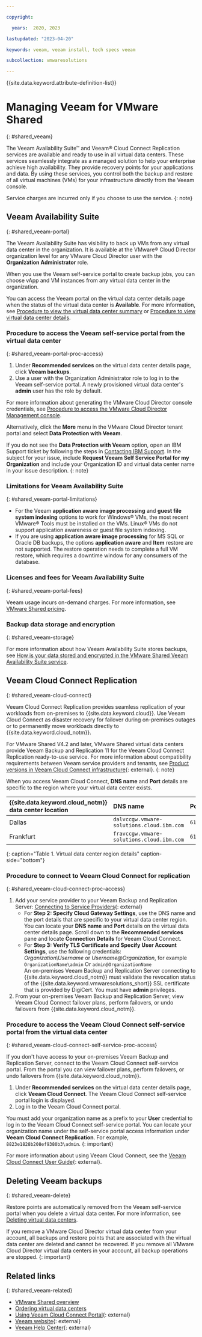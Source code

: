 ```yaml
---

copyright:

  years:  2020, 2023

lastupdated: "2023-04-20"

keywords: veeam, veeam install, tech specs veeam

subcollection: vmwaresolutions

---
```


{{site.data.keyword.attribute-definition-list}}

# Managing Veeam for VMware Shared
{: #shared_veeam}

The Veeam Availability Suite™ and Veeam® Cloud Connect Replication services are available and ready to use in all virtual data centers. These services seamlessly integrate as a managed solution to help your enterprise achieve high availability. They provide recovery points for your applications and data. By using these services, you control both the backup and restore of all virtual machines (VMs) for your infrastructure directly from the Veeam console.

Service charges are incurred only if you choose to use the service.
{: note}

## Veeam Availability Suite
{: #shared_veeam-portal}

The Veeam Availability Suite has visibility to back up VMs from any virtual data center in the organization. It is available at the VMware® Cloud Director organization level for any VMware Cloud Director user with the **Organization Administrator** role.

When you use the Veeam self-service portal to create backup jobs, you can choose vApp and VM instances from any virtual data center in the organization.

You can access the Veeam portal on the virtual data center details page when the status of the virtual data center is **Available**. For more information, see [Procedure to view the virtual data center summary](/docs/vmwaresolutions?topic=vmwaresolutions-shared_viewing-vdc-summary#shared_viewing-vdc-summary-procedure) or [Procedure to view virtual data center details](/docs/vmwaresolutions?topic=vmwaresolutions-shared_viewing-vdc-details#shared_viewing-vdc-details-procedure).

### Procedure to access the Veeam self-service portal from the virtual data center
{: #shared_veeam-portal-proc-access}

1. Under **Recommended services** on the virtual data center details page, click **Veeam backups**.
2. Use a user with the Organization Administrator role to log in to the Veeam self-service portal. A newly provisioned virtual data center's **admin** user has the role by default.

For more information about generating the VMware Cloud Director console credentials, see [Procedure to access the VMware Cloud Director Management console](/docs/vmwaresolutions?topic=vmwaresolutions-shared_accessing-vcd-console#shared_accessing-vcd-console-procedure).

Alternatively, click the **More** menu in the VMware Cloud Director tenant portal and select **Data Protection with Veeam**.

If you do not see the **Data Protection with Veeam** option, open an IBM Support ticket by following the steps in [Contacting IBM Support](/docs/vmwaresolutions?topic=vmwaresolutions-trbl_support). In the subject for your issue, include **Request Veeam Self Service Portal for my Organization** and include your Organization ID and virtual data center name in your issue description.
{: note}

### Limitations for Veeam Availability Suite
{: #shared_veeam-portal-limitations}

* For the Veeam **application aware image processing** and **guest file system indexing** options to work for Windows® VMs, the most recent VMware® Tools must be installed on the VMs. Linux® VMs do not support application awareness or guest file system indexing.
* If you are using **application aware image processing** for MS SQL or Oracle DB backups, the options **application aware** and **Item** restore are not supported. The restore operation needs to complete a full VM restore, which requires a downtime window for any consumers of the database.

### Licenses and fees for Veeam Availability Suite
{: #shared_veeam-portal-fees}

Veeam usage incurs on-demand charges. For more information, see [VMware Shared pricing](/docs/vmwaresolutions?topic=vmwaresolutions-shared_pricing).

### Backup data storage and encryption
{: #shared_veeam-storage}

For more information about how Veeam Availability Suite stores backups, see [How is your data stored and encrypted in the VMware Shared Veeam Availability Suite service](/docs/vmwaresolutions?topic=vmwaresolutions-data-security-mng-data#data-security-data-veeamshared).

## Veeam Cloud Connect Replication
{: #shared_veeam-cloud-connect}

Veeam Cloud Connect Replication provides seamless replication of your workloads from on-premises to {{site.data.keyword.cloud}}. Use Veeam Cloud Connect as disaster recovery for failover during on-premises outages or to permanently move workloads directly to {{site.data.keyword.cloud_notm}}.

For VMware Shared V4.2 and later, VMware Shared virtual data centers provide Veeam Backup and Replication 11 for the Veeam Cloud Connect Replication ready-to-use service. For more information about compatibility requirements between Veeam service providers and tenants, see [Product versions in Veeam Cloud Connect infrastructure](https://helpcenter.veeam.com/archive/backup/110/cloud/cloud_connect_versions.html){: external}.
{: note}

When you access Veeam Cloud Connect, **DNS name** and **Port** details are specific to the region where your virtual data center exists.

| {{site.data.keyword.cloud_notm}} data center location | DNS name   | Port |
|:-------------------------------|:----------|:------|
| Dallas | ``dalvccgw.vmware-solutions.cloud.ibm.com`` | ``6180``|
| Frankfurt | ``fravccgw.vmware-solutions.cloud.ibm.com`` | ``6180`` |
{: caption="Table 1. Virtual data center region details" caption-side="bottom"}

### Procedure to connect to Veeam Cloud Connect for replication
{: #shared_veeam-cloud-connect-proc-access}

1. Add your service provider to your Veeam Backup and Replication Server: [Connecting to Service Providers](https://helpcenter.veeam.com/docs/backup/cloud/cloud_connect_sp.html?ver=100){: external}
   * For **Step 2: Specify Cloud Gateway Settings**, use the DNS name and the port details that are specific to your virtual data center region. You can locate your **DNS name** and **Port** details on the virtual data center details page. Scroll down to the **Recommended services** pane and locate **Connection Details** for Veeam Cloud Connect.  
   * For **Step 3: Verify TLS Certificate and Specify User Account Settings**, use the following credentials:  
    *Organization\Username* or *Username@Organization*, for example `OrganizationName\admin` Or `admin@OrganizationName`  
    An on-premises Veeam Backup and Replication Server connecting to {{site.data.keyword.cloud_notm}} must validate the revocation status of the {{site.data.keyword.vmwaresolutions_short}} SSL certificate that is provided by DigiCert. You must have **admin** privileges.  
2. From your on-premises Veeam Backup and Replication Server, view Veeam Cloud Connect failover plans, perform failovers, or undo failovers from {{site.data.keyword.cloud_notm}}.

### Procedure to access the Veeam Cloud Connect self-service portal from the virtual data center
{: #shared_veeam-cloud-connect-self-service-proc-access}

If you don't have access to your on-premises Veeam Backup and Replication Server, connect to the Veeam Cloud Connect self-service portal. From the portal you can view failover plans, perform failovers, or undo failovers from {{site.data.keyword.cloud_notm}}.

1. Under **Recommended services** on the virtual data center details page, click **Veeam Cloud Connect**. The Veeam Cloud Connect self-service portal login is displayed.
2. Log in to the Veeam Cloud Connect portal.

You must add your organization name as a prefix to your **User** credential to log in to the Veeam Cloud Connect self-service portal. You can locate your organization name under the self-service portal access information under **Veeam Cloud Connect Replication**. For example, `8823e1828b208ef9380b3\admin`.
{: important}

For more information about using Veeam Cloud Connect, see the [Veeam Cloud Connect User Guide](https://helpcenter.veeam.com/docs/backup/cloud/cloud_connect_user_guide.html?ver=100){: external}.

## Deleting Veeam backups
{: #shared_veeam-delete}

Restore points are automatically removed from the Veeam self-service portal when you delete a virtual data center. For more information, see [Deleting virtual data centers](/docs/vmwaresolutions?topic=vmwaresolutions-shared_deletinginstance).

If you remove a VMware Cloud Director virtual data center from your account, all backups and restore points that are associated with the virtual data center are deleted and cannot be recovered. If you remove all VMware Cloud Director virtual data centers in your account, all backup operations are stopped.
{: important}

## Related links
{: #shared_veeam-related}

* [VMware Shared overview](/docs/vmwaresolutions?topic=vmwaresolutions-shared_overview)
* [Ordering virtual data centers](/docs/vmwaresolutions?topic=vmwaresolutions-shared_ordering)
* [Using Veeam Cloud Connect Portal](https://helpcenter.veeam.com/docs/backup/cloud/cloud_connect_portal_use.html?ver=100){: external}
* [Veeam website](https://www.veeam.com/){: external}
* [Veeam Help Center](https://www.veeam.com/documentation-guides-datasheets.html){: external}
